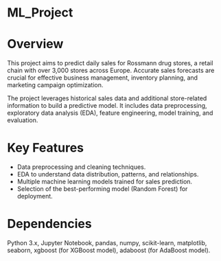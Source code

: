 # ML_Project

# Overview
This project aims to predict daily sales for Rossmann drug stores, a retail chain with over 3,000 stores across Europe. Accurate sales forecasts are crucial for effective business management, inventory planning, and marketing campaign optimization.

The project leverages historical sales data and additional store-related information to build a predictive model. It includes data preprocessing, exploratory data analysis (EDA), feature engineering, model training, and evaluation.

# Key Features
 - Data preprocessing and cleaning techniques.
 - EDA to understand data distribution, patterns, and relationships.
 - Multiple machine learning models trained for sales prediction.
 - Selection of the best-performing model (Random Forest) for deployment.

# Dependencies

Python 3.x,
Jupyter Notebook,
pandas,
numpy,
scikit-learn,
matplotlib,
seaborn,
xgboost (for XGBoost model),
adaboost (for AdaBoost model).
